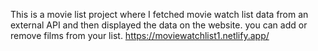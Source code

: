 This is a movie list project where I fetched movie watch list data from an external API and then displayed the data on the website. you can add or remove films from your list.                                                                                                                                                                                                             https://moviewatchlist1.netlify.app/      
 
